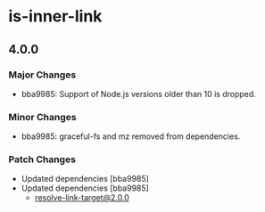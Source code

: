 # is-inner-link

## 4.0.0
### Major Changes

- bba9985: Support of Node.js versions older than 10 is dropped.

### Minor Changes

- bba9985: graceful-fs and mz removed from dependencies.

### Patch Changes

- Updated dependencies [bba9985]
- Updated dependencies [bba9985]
  - resolve-link-target@2.0.0

